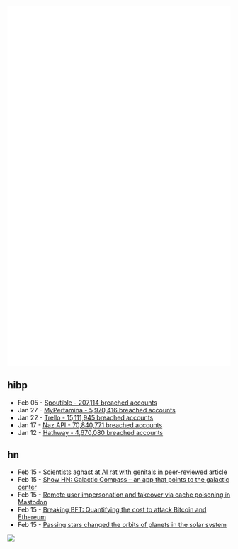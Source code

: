 ![Metrics](https://raw.githubusercontent.com/phixion/phixion/master/metrics.svg)

## hibp

<!--
for https://github.com/phixion/phixion/blob/main/.github/workflows/feeds.yml
-->
<!--START_SECTION:haveibeenpwnd-->
- Feb 05 - [Spoutible - 207,114 breached accounts](https://haveibeenpwned.com/PwnedWebsites#Spoutible)
- Jan 27 - [MyPertamina - 5,970,416 breached accounts](https://haveibeenpwned.com/PwnedWebsites#MyPertamina)
- Jan 22 - [Trello - 15,111,945 breached accounts](https://haveibeenpwned.com/PwnedWebsites#Trello)
- Jan 17 - [Naz.API - 70,840,771 breached accounts](https://haveibeenpwned.com/PwnedWebsites#NazApi)
- Jan 12 - [Hathway - 4,670,080 breached accounts](https://haveibeenpwned.com/PwnedWebsites#Hathway)
<!--END_SECTION:haveibeenpwnd-->

## hn

<!--
for https://github.com/phixion/phixion/blob/main/.github/workflows/feeds.yml
-->
<!--START_SECTION:hn-->
- Feb 15 - [Scientists aghast at AI rat with genitals in peer-reviewed article](https://arstechnica.com/science/2024/02/scientists-aghast-at-bizarre-ai-rat-with-huge-genitals-in-peer-reviewed-article/)
- Feb 15 - [Show HN: Galactic Compass – an app that points to the galactic center](https://interconnected.org/home/2024/02/15/galactic-compass)
- Feb 15 - [Remote user impersonation and takeover via cache poisoning in Mastodon](https://arcanican.is/excerpts/cve-2024-23832/discovery.htm)
- Feb 15 - [Breaking BFT: Quantifying the cost to attack Bitcoin and Ethereum](https://papers.ssrn.com/sol3/papers.cfm?abstract_id=4727999)
- Feb 15 - [Passing stars changed the orbits of planets in the solar system](https://www.universetoday.com/165727/passing-stars-changed-the-orbits-of-planets-in-the-solar-system/)
<!--END_SECTION:hn-->

<!--
for https://yhype.me
-->
![](https://hit.yhype.me/github/profile?user_id=13013670)
